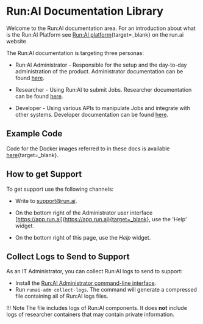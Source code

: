 # Run:AI Documentation Library

Welcome to the Run:AI documentation area. For an introduction about what is the Run:AI Platform see [Run:AI platform](https://www.run.ai/platform/){target=_blank} on the run.ai website


The Run:AI documentation is targeting three personas:

* Run:AI Administrator - Responsible for the setup and the day-to-day administration of the product. Administrator documentation can be found [here](./admin/overview-administrator.md).

* Researcher - Using Run:AI to submit Jobs. Researcher documentation can be found [here](./Researcher/overview-researcher.md).

* Developer - Using various APIs to manipulate Jobs and integrate with other systems. Developer documentation can be found [here](./developer/overview-developer.md).

## Example Code

Code for the Docker images referred to in these docs is available [here](https://github.com/run-ai/docs/tree/master/quickstart){target=_blank}.


## How to get Support

To get support use the following channels:

* Write to [support@run.ai](mailto:support@run.ai).

* On the bottom right of the Administrator user interface [https://app.run.ai](https://app.run.ai){target=_blank}, use the 'Help' widget.

* On the bottom right of this page, use the _Help_ widget.

## Collect Logs to Send to Support

As an IT Administrator, you can collect Run:AI logs to send to support:

* Install the [Run:AI Administrator command-line interface](admin/runai-setup/advanced/cli-admin-install.md).
* Run `runai-adm collect-logs`. The command will generate a compressed file containing all of Run:AI logs files.

!!! Note
    The file includes logs of Run:AI components. It does __not__ include logs of researcher containers that may contain private information. 